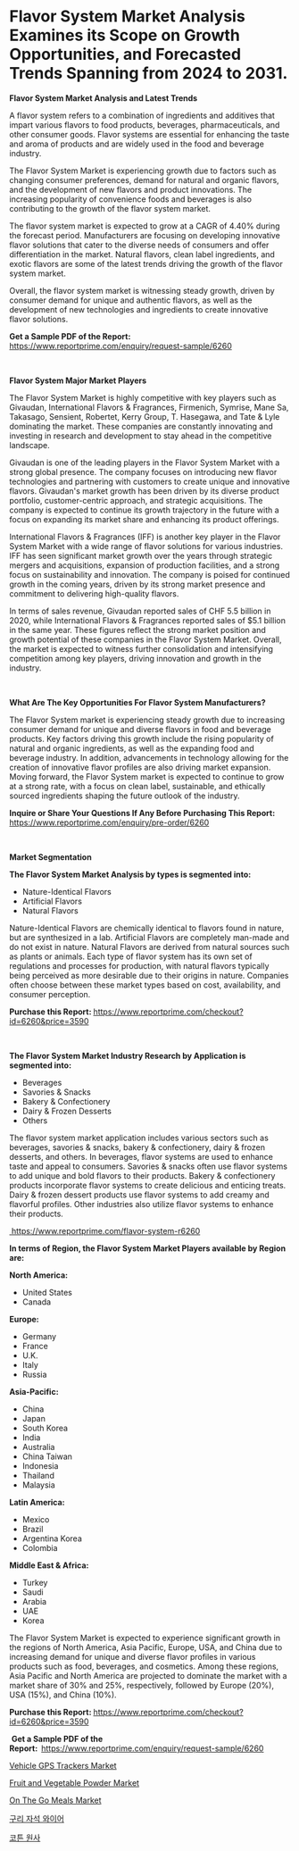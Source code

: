 <p><h1>Flavor System Market Analysis Examines its Scope on Growth Opportunities, and Forecasted Trends Spanning from 2024 to 2031.</h1></p><p><strong>Flavor System Market Analysis and Latest Trends</strong></p>
<p><p>A flavor system refers to a combination of ingredients and additives that impart various flavors to food products, beverages, pharmaceuticals, and other consumer goods. Flavor systems are essential for enhancing the taste and aroma of products and are widely used in the food and beverage industry.</p><p>The Flavor System Market is experiencing growth due to factors such as changing consumer preferences, demand for natural and organic flavors, and the development of new flavors and product innovations. The increasing popularity of convenience foods and beverages is also contributing to the growth of the flavor system market.</p><p>The flavor system market is expected to grow at a CAGR of 4.40% during the forecast period. Manufacturers are focusing on developing innovative flavor solutions that cater to the diverse needs of consumers and offer differentiation in the market. Natural flavors, clean label ingredients, and exotic flavors are some of the latest trends driving the growth of the flavor system market.</p><p>Overall, the flavor system market is witnessing steady growth, driven by consumer demand for unique and authentic flavors, as well as the development of new technologies and ingredients to create innovative flavor solutions.</p></p>
<p><strong>Get a Sample PDF of the Report:&nbsp;</strong> <a href="https://www.reportprime.com/enquiry/request-sample/6260">https://www.reportprime.com/enquiry/request-sample/6260</a></p>
<p>&nbsp;</p>
<p><strong>Flavor System Major Market Players</strong></p>
<p><p>The Flavor System Market is highly competitive with key players such as Givaudan, International Flavors & Fragrances, Firmenich, Symrise, Mane Sa, Takasago, Sensient, Robertet, Kerry Group, T. Hasegawa, and Tate & Lyle dominating the market. These companies are constantly innovating and investing in research and development to stay ahead in the competitive landscape.</p><p>Givaudan is one of the leading players in the Flavor System Market with a strong global presence. The company focuses on introducing new flavor technologies and partnering with customers to create unique and innovative flavors. Givaudan's market growth has been driven by its diverse product portfolio, customer-centric approach, and strategic acquisitions. The company is expected to continue its growth trajectory in the future with a focus on expanding its market share and enhancing its product offerings.</p><p>International Flavors & Fragrances (IFF) is another key player in the Flavor System Market with a wide range of flavor solutions for various industries. IFF has seen significant market growth over the years through strategic mergers and acquisitions, expansion of production facilities, and a strong focus on sustainability and innovation. The company is poised for continued growth in the coming years, driven by its strong market presence and commitment to delivering high-quality flavors.</p><p>In terms of sales revenue, Givaudan reported sales of CHF 5.5 billion in 2020, while International Flavors & Fragrances reported sales of $5.1 billion in the same year. These figures reflect the strong market position and growth potential of these companies in the Flavor System Market. Overall, the market is expected to witness further consolidation and intensifying competition among key players, driving innovation and growth in the industry.</p></p>
<p>&nbsp;</p>
<p><strong>What Are The Key Opportunities For Flavor System Manufacturers?</strong></p>
<p><p>The Flavor System market is experiencing steady growth due to increasing consumer demand for unique and diverse flavors in food and beverage products. Key factors driving this growth include the rising popularity of natural and organic ingredients, as well as the expanding food and beverage industry. In addition, advancements in technology allowing for the creation of innovative flavor profiles are also driving market expansion. Moving forward, the Flavor System market is expected to continue to grow at a strong rate, with a focus on clean label, sustainable, and ethically sourced ingredients shaping the future outlook of the industry.</p></p>
<p><strong>Inquire or Share Your Questions If Any Before Purchasing This Report:</strong> <a href="https://www.reportprime.com/enquiry/pre-order/6260">https://www.reportprime.com/enquiry/pre-order/6260</a></p>
<p>&nbsp;</p>
<p><strong>Market Segmentation</strong></p>
<p><strong>The Flavor System Market Analysis by types is segmented into:</strong></p>
<p><ul><li>Nature-Identical Flavors</li><li>Artificial Flavors</li><li>Natural Flavors</li></ul></p>
<p><p>Nature-Identical Flavors are chemically identical to flavors found in nature, but are synthesized in a lab. Artificial Flavors are completely man-made and do not exist in nature. Natural Flavors are derived from natural sources such as plants or animals. Each type of flavor system has its own set of regulations and processes for production, with natural flavors typically being perceived as more desirable due to their origins in nature. Companies often choose between these market types based on cost, availability, and consumer perception.</p></p>
<p><strong>Purchase this Report:&nbsp;</strong><a href="https://www.reportprime.com/checkout?id=6260&price=3590">https://www.reportprime.com/checkout?id=6260&price=3590</a></p>
<p>&nbsp;</p>
<p><strong>The Flavor System Market Industry Research by Application is segmented into:</strong></p>
<p><ul><li>Beverages</li><li>Savories & Snacks</li><li>Bakery & Confectionery</li><li>Dairy & Frozen Desserts</li><li>Others</li></ul></p>
<p><p>The flavor system market application includes various sectors such as beverages, savories & snacks, bakery & confectionery, dairy & frozen desserts, and others. In beverages, flavor systems are used to enhance taste and appeal to consumers. Savories & snacks often use flavor systems to add unique and bold flavors to their products. Bakery & confectionery products incorporate flavor systems to create delicious and enticing treats. Dairy & frozen dessert products use flavor systems to add creamy and flavorful profiles. Other industries also utilize flavor systems to enhance their products.</p></p>
<p><a href="https://www.reportprime.com/flavor-system-r6260">&nbsp;https://www.reportprime.com/flavor-system-r6260</a></p>
<p><strong>In terms of Region, the Flavor System Market Players available by Region are:</strong></p>
<p>
    <p> <strong> North America: </strong>
        <ul>
            <li>United States</li>
            <li>Canada</li>
        </ul>
        </p> 
    <p> <strong> Europe: </strong>
        <ul>
            <li>Germany</li>
            <li>France</li>
            <li>U.K.</li>
            <li>Italy</li>
            <li>Russia</li>
        </ul>
        </p> 
    <p> <strong> Asia-Pacific: </strong>
        <ul>
            <li>China</li>
            <li>Japan</li>
            <li>South Korea</li>
            <li>India</li>
            <li>Australia</li>
            <li>China Taiwan</li>
            <li>Indonesia</li>
            <li>Thailand</li>
            <li>Malaysia</li>
        </ul>
        </p> 
    <p> <strong> Latin America: </strong>
        <ul>
            <li>Mexico</li>
            <li>Brazil</li>
            <li>Argentina Korea</li>
            <li>Colombia</li>
        </ul>
        </p> 
    <p> <strong> Middle East & Africa: </strong>
        <ul>
            <li>Turkey</li>
            <li>Saudi</li>
            <li>Arabia</li>
            <li>UAE</li>
            <li>Korea</li>
        </ul>
    </p>
    </p>
<p><p>The Flavor System Market is expected to experience significant growth in the regions of North America, Asia Pacific, Europe, USA, and China due to increasing demand for unique and diverse flavor profiles in various products such as food, beverages, and cosmetics. Among these regions, Asia Pacific and North America are projected to dominate the market with a market share of 30% and 25%, respectively, followed by Europe (20%), USA (15%), and China (10%).</p></p>
<p><strong>Purchase this Report: </strong><a href="https://www.reportprime.com/checkout?id=6260&price=3590">https://www.reportprime.com/checkout?id=6260&price=3590</a></p>
<p>&nbsp;<strong>Get a Sample PDF of the Report:&nbsp;&nbsp;</strong><a href="https://www.reportprime.com/enquiry/request-sample/6260">https://www.reportprime.com/enquiry/request-sample/6260</a></p>
<p><strong></strong></p>
<p><p><a href="https://issuu.com/reportprime-2/docs/vehicle-gps-trackers-market-size-2030.pptx">Vehicle GPS Trackers Market</a></p><p><a href="https://github.com/bobicer/Market-Research-Report-List-2/blob/main/fruit-and-vegetable-powder-market.md">Fruit and Vegetable Powder Market</a></p><p><a href="https://github.com/globismark/Market-Research-Report-List-2/blob/main/on-the-go-meals-market.md">On The Go Meals Market</a></p><p><a href="https://github.com/Skyleitney456456/Market-Research-Report-List-1/blob/main/843118516933.md">구리 자석 와이어</a></p><p><a href="https://github.com/vs10l4sfg5c/Market-Research-Report-List-1/blob/main/234906316932.md">코튼 원사</a></p></p>